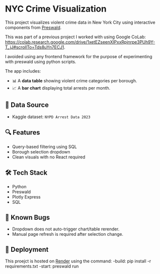 # NYC Crime Visualization

This project visualizes violent crime data in New York City using interactive components from [Preswald](https://docs.preswald.com/introduction).

This was part of a previous project I worked with using Google CoLab: https://colab.research.google.com/drive/1xetEZseenXIPxxRpjnrpe3PUh9Y-T_jJ#scrollTo=Tds8uYn7ECJ1.

I avoided using any frontend framework for the purpose of experimenting with preswald using python scripts.

The app includes:

- 📊 A **data table** showing violent crime categories per borough.
- 📈 A **bar chart** displaying total arrests per month.

## 📁 Data Source

- Kaggle dataset: `NYPD Arrest Data 2023`

## 🔍 Features

- Query-based filtering using SQL
- Borough selection dropdown
- Clean visuals with no React required

## 🛠️ Tech Stack

- Python
- Preswald
- Plotly Express
- SQL

## 🐞 Known Bugs

- Dropdown does not auto-trigger chart/table rerender.
- Manual page refresh is required after selection change.

## 🚀 Deployment

This proejct is hosted on [Render](https://nyc-crime-visualize.onrender.com/) using the command:
-build: pip install -r requirements.txt
-start: preswald run
